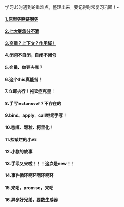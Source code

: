 学习JS时遇到的重难点，整理出来，要记得时常复习巩固！~

#### [1.原型链啊链啊链](https://github.com/Secluded-Ocean/Difficult_point_in_JS/tree/main/1.%E5%8E%9F%E5%9E%8B%E9%93%BE)

#### [2.七大继承分不清](https://github.com/Secluded-Ocean/Difficult_point_in_JS/tree/main/2.%E7%BB%A7%E6%89%BF)

#### [3.变量？上下文？作用域！](https://github.com/Secluded-Ocean/Difficult_point_in_JS/tree/main/3.%E4%BD%9C%E7%94%A8%E5%9F%9F)

#### 4.闭包不自闭，自闭不闭包

#### 5.变量，你要去哪？

#### 6.这个this真能指！

#### 7.立即执行！拖延症克星！

#### 8.手写instanceof？不存在的

#### 9.bind、apply、call继续手写！

#### 10.咖喱、颗粒、柯里化！

#### 11.捡破烂的小v8

#### 12.小数的故事

#### 13.手写又来啦！！！这次是new！！

#### 14.事件循环啊环啊环啊环

#### 15.来吧，promise，来吧

#### 16.异步好兄弟，要数生成器
